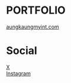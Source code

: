 # PORTFOLIO
<a href="https://aungkaungmyint.com">aungkaungmyint.com<a/>
# Social
<a href="https://x.com/q1akmx">X<a/>
<br/>
<a href="https://instagram.com/q1akm">Instagram<a/>

